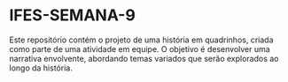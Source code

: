 # IFES-SEMANA-9
Este repositório contém o projeto de uma história em quadrinhos, criada como parte de uma atividade em equipe. O objetivo é desenvolver uma narrativa envolvente, abordando temas variados que serão explorados ao longo da história.
